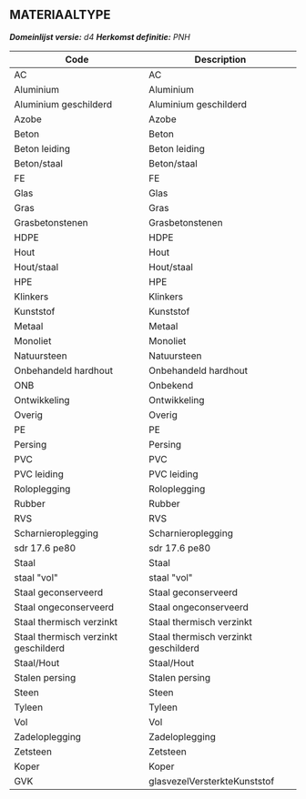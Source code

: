 ## MATERIAALTYPE

*__Domeinlijst versie:__ d4*
*__Herkomst definitie:__ PNH*

|__Code__ |__Description__	|
|	---	|	---	|
| AC | AC |
| Aluminium | Aluminium |
| Aluminium geschilderd | Aluminium geschilderd |
| Azobe | Azobe |
| Beton | Beton |
| Beton leiding | Beton leiding |
| Beton/staal | Beton/staal |
| FE | FE |
| Glas | Glas |
| Gras | Gras |
| Grasbetonstenen | Grasbetonstenen |
| HDPE | HDPE |
| Hout | Hout |
| Hout/staal | Hout/staal |
| HPE | HPE |
| Klinkers | Klinkers |
| Kunststof | Kunststof |
| Metaal | Metaal |
| Monoliet | Monoliet |
| Natuursteen | Natuursteen |
| Onbehandeld hardhout | Onbehandeld hardhout |
| ONB | Onbekend |
| Ontwikkeling | Ontwikkeling |
| Overig | Overig |
| PE | PE |
| Persing | Persing |
| PVC | PVC |
| PVC leiding | PVC leiding |
| Roloplegging | Roloplegging |
| Rubber | Rubber |
| RVS | RVS |
| Scharnieroplegging | Scharnieroplegging |
| sdr 17.6 pe80 | sdr 17.6 pe80 |
| Staal | Staal |
| staal "vol" | staal "vol" |
| Staal geconserveerd | Staal geconserveerd |
| Staal ongeconserveerd | Staal ongeconserveerd |
| Staal thermisch verzinkt | Staal thermisch verzinkt |
| Staal thermisch verzinkt geschilderd | Staal thermisch verzinkt geschilderd |
| Staal/Hout | Staal/Hout |
| Stalen persing | Stalen persing |
| Steen | Steen |
| Tyleen | Tyleen |
| Vol | Vol |
| Zadeloplegging | Zadeloplegging |
| Zetsteen | Zetsteen |
| Koper | Koper |
| GVK | glasvezelVersterkteKunststof |
